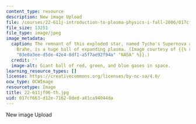 ```yaml
---
content_type: resource
description: New image Upload
file: /courses/22-611j-introduction-to-plasma-physics-i-fall-2006/017cf663d12e71628deda81ca94044da_22-611jf06-th.jpg
file_size: 13251
file_type: image/jpeg
image_metadata:
  caption: The remnant of this exploded star, named Tycho's Supernova after Tycho
    Brahe, is a huge ball of expanding plasma. (Image courtesy of {{% resource_link
    "83e0a3ee-d5de-42e4-8df1-a5f7ae92f94a" "NASA" %}}.)
  credit: ''
  image-alt: Giant ball of red, green, and blue gases in space.
learning_resource_types: []
license: https://creativecommons.org/licenses/by-nc-sa/4.0/
ocw_type: OCWImage
resourcetype: Image
title: 22-611jf06-th.jpg
uid: 017cf663-d12e-7162-8ded-a81ca94044da
---
```

New image Upload